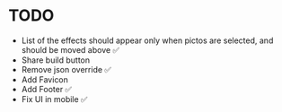# TODO

- List of the effects should appear only when pictos are selected, and should be moved above ✅
- Share build button
- Remove json override ✅
- Add Favicon
- Add Footer ✅
- Fix UI in mobile ✅